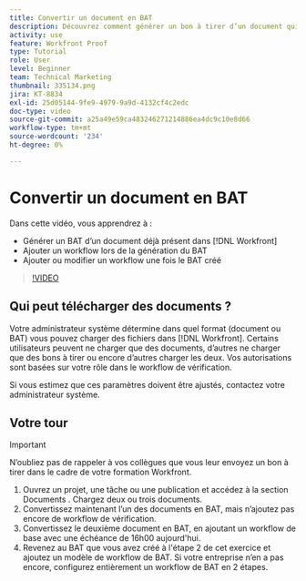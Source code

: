 ```yaml
---
title: Convertir un document en BAT
description: Découvrez comment générer un bon à tirer d’un document qui existe déjà dans [!DNL  Workfront], ajoutez un workflow à un BAT, puis ajoutez ou modifiez un workflow après la création du BAT.
activity: use
feature: Workfront Proof
type: Tutorial
role: User
level: Beginner
team: Technical Marketing
thumbnail: 335134.png
jira: KT-8834
exl-id: 25d05144-9fe9-4979-9a9d-4132cf4c2edc
doc-type: video
source-git-commit: a25a49e59ca483246271214886ea4dc9c10e8d66
workflow-type: tm+mt
source-wordcount: '234'
ht-degree: 0%

---
```


# Convertir un document en BAT

Dans cette vidéo, vous apprendrez à :

* Générer un BAT d’un document déjà présent dans [!DNL Workfront]
* Ajouter un workflow lors de la génération du BAT
* Ajouter ou modifier un workflow une fois le BAT créé

>[!VIDEO](https://video.tv.adobe.com/v/335134/?quality=12&learn=on)


## Qui peut télécharger des documents ?

Votre administrateur système détermine dans quel format (document ou BAT) vous pouvez charger des fichiers dans [!DNL Workfront]. Certains utilisateurs peuvent ne charger que des documents, d’autres ne charger que des bons à tirer ou encore d’autres charger les deux. Vos autorisations sont basées sur votre rôle dans le workflow de vérification.

Si vous estimez que ces paramètres doivent être ajustés, contactez votre administrateur système.

## Votre tour

>[!IMPORTANT]
>
>N’oubliez pas de rappeler à vos collègues que vous leur envoyez un bon à tirer dans le cadre de votre formation Workfront.

1. Ouvrez un projet, une tâche ou une publication et accédez à la section Documents . Chargez deux ou trois documents.
1. Convertissez maintenant l’un des documents en BAT, mais n’ajoutez pas encore de workflow de vérification.
1. Convertissez le deuxième document en BAT, en ajoutant un workflow de base avec une échéance de 16h00 aujourd&#39;hui.
1. Revenez au BAT que vous avez créé à l&#39;étape 2 de cet exercice et ajoutez un modèle de workflow de BAT. Si votre entreprise n’en a pas encore, configurez entièrement un workflow de BAT en 2 étapes.


<!--
###Learn more
* Generate a proof for a document
-->
